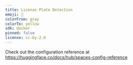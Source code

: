 ```yaml
---
title: License Plate Detection
emoji: 👀
colorFrom: gray
colorTo: yellow
sdk: docker
pinned: false
license: cc-by-2.0
---
```


Check out the configuration reference at https://huggingface.co/docs/hub/spaces-config-reference
